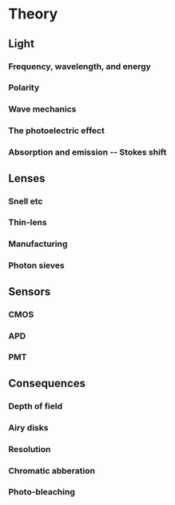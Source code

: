 # Theory

## Light
### Frequency, wavelength, and energy
### Polarity
### Wave mechanics
### The photoelectric effect
### Absorption and emission -- Stokes shift

## Lenses
### Snell etc
### Thin-lens
### Manufacturing
### Photon sieves

## Sensors
### CMOS
### APD
### PMT

## Consequences
### Depth of field
### Airy disks
### Resolution
### Chromatic abberation
### Photo-bleaching
